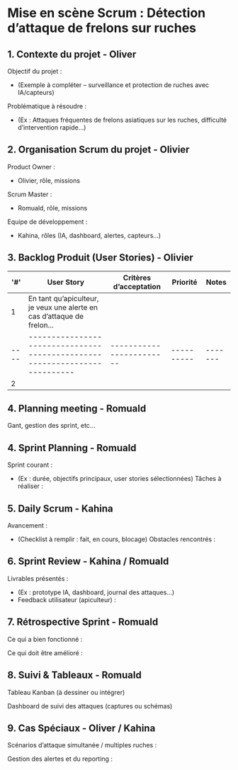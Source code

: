 # Mise en scène Scrum : Détection d’attaque de frelons sur ruches

## 1. Contexte du projet - Oliver

Objectif du projet :
- (Exemple à compléter – surveillance et protection de ruches avec IA/capteurs)

Problématique à résoudre :
- (Ex : Attaques fréquentes de frelons asiatiques sur les ruches, difficulté d’intervention rapide...)

## 2. Organisation Scrum du projet - Olivier

Product Owner :
- Olivier, rôle, missions

Scrum Master :
- Romuald, rôle, missions

Equipe de développement :
- Kahina, rôles (IA, dashboard, alertes, capteurs...)

## 3. Backlog Produit (User Stories) - Olivier

'#' |	User Story	                                                           | Critères d’acceptation | Priorité | Notes |
----|--------------------------------------------------------------------------|------------------------|----------|-------|
  1 |	En tant qu’apiculteur, je veux une alerte en cas d’attaque de frelon...|	                    |          |       |
----|--------------------------------------------------------------------------|------------------------|----------|-------|
  2 |		                                                                   |                        |          |       |

## 4. Planning meeting - Romuald
Gant, gestion des sprint, etc...

## 4. Sprint Planning - Romuald

Sprint courant :
- (Ex : durée, objectifs principaux, user stories sélectionnées)
Tâches à réaliser :

## 5. Daily Scrum - Kahina

Avancement :
- (Checklist à remplir : fait, en cours, blocage)
Obstacles rencontrés :

## 6. Sprint Review - Kahina / Romuald

Livrables présentés :
- (Ex : prototype IA, dashboard, journal des attaques...)
- Feedback utilisateur (apiculteur) :

## 7. Rétrospective Sprint - Romuald

Ce qui a bien fonctionné :

Ce qui doit être amélioré :

## 8. Suivi & Tableaux - Romuald

Tableau Kanban (à dessiner ou intégrer)

Dashboard de suivi des attaques (captures ou schémas)

## 9. Cas Spéciaux - Oliver / Kahina

Scénarios d’attaque simultanée / multiples ruches :

Gestion des alertes et du reporting :


